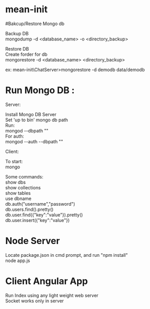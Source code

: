 # mean-init

#Bakcup/Restore Mongo db

Backup DB <br/>
mongodump -d <database_name> -o <directory_backup>  <br/>

Restore DB<br/>
Create forder for db<br/>
mongorestore -d <database_name> <directory_backup> <br/>

ex:
mean-init\ChatServer>mongorestore -d demodb data/demodb  <br/>


# Run Mongo DB :

Server:

Install Mongo DB Server <br/>
Set 'up to bin' mongo db path <br/>
Run: <br/>
mongod --dbpath "<database path>" <br/>
For auth: <br/>
mongod --auth --dbpath "<database path>" <br/>

Client:<br/>

To start: <br/>
mongo <br/>

Some commands: <br/>
show dbs <br/>
show collections <br/>
show tables <br/>
use dbname <br/>
db.auth("username","password") <br/>
db.users.find().pretty() <br/>
db.user.find({"key":"value"}).pretty() <br/>
db.user.insert({"key":"value"}) <br/>


# Node Server

Locate package.json in cmd prompt, and run "npm install" <br/>
node app.js <br/>


# Client Angular App
Run Index using any light weight web server <br/>
Socket works only in server <br/>
